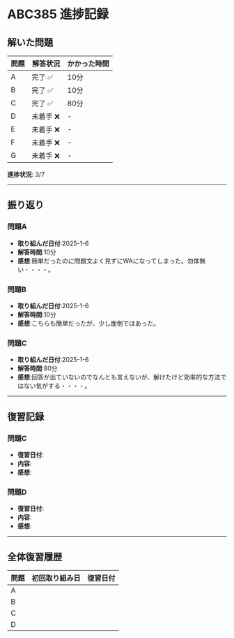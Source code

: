 # ABC385 進捗記録

## 解いた問題
| 問題 | 解答状況 | かかった時間 |
|------|----------|--------------|
| A    | 完了 ✅　| 10分           |
| B    | 完了 ✅ | 10分           |
| C    | 完了 ✅ | 80分            |
| D    | 未着手 ❌ | -            |
| E    | 未着手 ❌ | -            |
| F    | 未着手 ❌ | -            |
| G    | 未着手 ❌ | -            |

**進捗状況**: 3/7

---

## 振り返り
### 問題A
- **取り組んだ日付**:2025-1-6
- **解答時間**:10分
- **感想**:簡単だったのに問題文よく見ずにWAになってしまった。勿体無い・・・・。

### 問題B
- **取り組んだ日付**:2025-1-6
- **解答時間**:10分
- **感想**:こちらも簡単だったが、少し面倒ではあった。

### 問題C
- **取り組んだ日付**:2025-1-6
- **解答時間**:80分
- **感想**:回答が出ていないのでなんとも言えないが、解けたけど効率的な方法ではない気がする・・・・。

---

## 復習記録
### 問題C
- **復習日付**:
- **内容**:
- **感想**:

### 問題D
- **復習日付**:
- **内容**:
- **感想**:

---

## 全体復習履歴
| 問題 | 初回取り組み日 | 復習日付 |
|------|----------------|----------|
| A    |                |          |
| B    |                |          |
| C    |                |          |
| D    |                |          |
